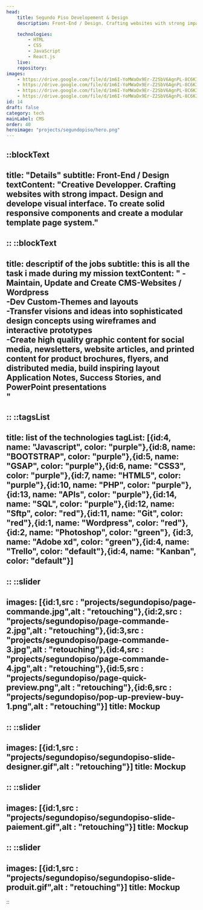 ```yaml
---
head:
    title: Segundo Piso Developement & Design
    description: Front-End / Design. Crafting websites with strong impact.

    technologies: 
        - HTML
        - CSS
        - JavaScript
        - React.js
    live: 
    repository: 
images:
    - https://drive.google.com/file/d/1m6I-YoMWaOx9Er-Z2SbV6AgnPL-8C6KI/view?usp=sharing
    - https://drive.google.com/file/d/1m6I-YoMWaOx9Er-Z2SbV6AgnPL-8C6KI/view?usp=sharing
    - https://drive.google.com/file/d/1m6I-YoMWaOx9Er-Z2SbV6AgnPL-8C6KI/view?usp=sharing
    - https://drive.google.com/file/d/1m6I-YoMWaOx9Er-Z2SbV6AgnPL-8C6KI/view?usp=sharing
id: 14
draft: false
category: tech
mainLabel: CMS
order: 40
heroimage: "projects/segundopiso/hero.png"
---
```

::blockText
---
title: "Details"
subtitle: Front-End / Design 
textContent: "Creative Developper. Crafting websites with strong impact. Design and develope visual interface. To create solid responsive components and create a modular template page system."
---
::
::blockText
---
title: descriptif of the jobs
subtitle: this is all the task i made during my mission
textContent: "
-Maintain, Update and Create  CMS-Websites / Wordpress<br/>
-Dev Custom-Themes and layouts<br/>
-Transfer visions and ideas into sophisticated design concepts using wireframes and interactive prototypes<br/>
-Create high quality graphic content for social media, newsletters, website articles, and printed content for product brochures, flyers, and distributed media, build inspiring layout Application Notes, Success Stories, and PowerPoint presentations<br/>"
---
::
::tagsList
---
title: list of the technologies
tagList: [{id:4, name: "Javascript", color: "purple"},{id:8, name: "BOOTSTRAP", color: "purple"},{id:5, name: "GSAP", color: "purple"},{id:6, name: "CSS3", color: "purple"},{id:7, name: "HTML5", color: "purple"},{id:10, name: "PHP", color: "purple"},{id:13, name: "APIs", color: "purple"},{id:14, name: "SQL", color: "purple"},{id:12, name: "Sftp", color: "red"},{id:11, name: "Git", color: "red"},{id:1, name: "Wordpress", color: "red"},{id:2, name: "Photoshop", color: "green"}, {id:3, name: "Adobe xd", color: "green"},{id:4, name: "Trello", color: "default"},{id:4, name: "Kanban", color: "default"}]
---
::
::slider
---
images: [{id:1,src : "projects/segundopiso/page-commande.jpg",alt : "retouching"},{id:2,src : "projects/segundopiso/page-commande-2.jpg",alt : "retouching"},{id:3,src : "projects/segundopiso/page-commande-3.jpg",alt : "retouching"},{id:4,src : "projects/segundopiso/page-commande-4.jpg",alt : "retouching"},{id:5,src : "projects/segundopiso/page-quick-preview.png",alt : "retouching"},{id:6,src : "projects/segundopiso/pop-up-preview-buy-1.png",alt : "retouching"}]
title: Mockup
---
::
::slider
---
images: [{id:1,src : "projects/segundopiso/segundopiso-slide-designer.gif",alt : "retouching"}]
title: Mockup
---
::
::slider
---
images: [{id:1,src : "projects/segundopiso/segundopiso-slide-paiement.gif",alt : "retouching"}]
title: Mockup
---
::
::slider
---
images: [{id:1,src : "projects/segundopiso/segundopiso-slide-produit.gif",alt : "retouching"}]
title: Mockup
---
::




